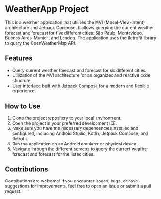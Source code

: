 # WeatherApp Project

This is a weather application that utilizes the MVI (Model-View-Intent) architecture and Jetpack Compose. It allows querying the current weather forecast and forecast for five different cities: São Paulo, Montevideo, Buenos Aires, Munich, and London. The application uses the Retrofit library to query the OpenWeatherMap API.

## Features
- Query current weather forecast and forecast for six different cities.
- Utilization of the MVI architecture for an organized and reactive code structure.
- User interface built with Jetpack Compose for a modern and flexible experience.

## How to Use
1. Clone the project repository to your local environment.
2. Open the project in your preferred development IDE.
3. Make sure you have the necessary dependencies installed and configured, including Android Studio, Kotlin, Jetpack Compose, and Retrofit.
4. Run the application on an Android emulator or physical device.
5. Navigate through the different screens to query the current weather forecast and forecast for the listed cities.

## Contributions
Contributions are welcome! If you encounter issues, bugs, or have suggestions for improvements, feel free to open an issue or submit a pull request.
